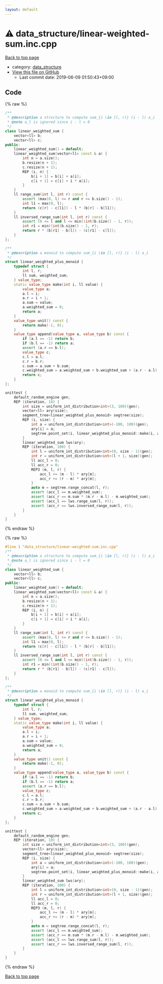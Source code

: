 ```yaml
---
layout: default
---
```


<!-- mathjax config similar to math.stackexchange -->
<script type="text/javascript" async
  src="https://cdnjs.cloudflare.com/ajax/libs/mathjax/2.7.5/MathJax.js?config=TeX-MML-AM_CHTML">
</script>
<script type="text/x-mathjax-config">
  MathJax.Hub.Config({
    TeX: { equationNumbers: { autoNumber: "AMS" }},
    tex2jax: {
      inlineMath: [ ['$','$'] ],
      processEscapes: true
    },
    "HTML-CSS": { matchFontHeight: false },
    displayAlign: "left",
    displayIndent: "2em"
  });
</script>

<script type="text/javascript" src="https://cdnjs.cloudflare.com/ajax/libs/jquery/3.4.1/jquery.min.js"></script>
<script src="https://cdn.jsdelivr.net/npm/jquery-balloon-js@1.1.2/jquery.balloon.min.js" integrity="sha256-ZEYs9VrgAeNuPvs15E39OsyOJaIkXEEt10fzxJ20+2I=" crossorigin="anonymous"></script>
<script type="text/javascript" src="../../assets/js/copy-button.js"></script>
<link rel="stylesheet" href="../../assets/css/copy-button.css" />


# :warning: data_structure/linear-weighted-sum.inc.cpp

<a href="../../index.html">Back to top page</a>

* category: <a href="../../index.html#c8f6850ec2ec3fb32f203c1f4e3c2fd2">data_structure</a>
* <a href="{{ site.github.repository_url }}/blob/master/data_structure/linear-weighted-sum.inc.cpp">View this file on GitHub</a>
    - Last commit date: 2019-06-09 01:50:43+09:00




## Code

<a id="unbundled"></a>
{% raw %}
```cpp
/**
 * @description a structure to compute sum_{i \in [l, r)} (i - l) a_i
 * @note a_l is ignored since i - l = 0
 */
class linear_weighted_sum {
    vector<ll> b;
    vector<ll> c;
public:
    linear_weighted_sum() = default;
    linear_weighted_sum(vector<ll> const & a) {
        int n = a.size();
        b.resize(n + 1);
        c.resize(n + 1);
        REP (i, n) {
            b[i + 1] = b[i] + a[i];
            c[i + 1] = c[i] + i * a[i];
        }
    }
    ll range_sum(int l, int r) const {
        assert (max(0, l) <= r and r <= b.size() - 1);
        int l1 = max(0, l);
        return (c[r] - c[l1]) - l * (b[r] - b[l1]);
    }
    ll inversed_range_sum(int l, int r) const {
        assert (0 <= l and l <= min((int)b.size() - 1, r));
        int r1 = min((int)b.size() - 1, r);
        return r * (b[r1] - b[l]) - (c[r1] - c[l]);
    }
};

/**
 * @description a monoid to compute sum_{i \in [l, r)} (i - l) a_i
 */
struct linear_weighted_plus_monoid {
    typedef struct {
        int l, r;
        ll sum, weighted_sum;
    } value_type;
    static value_type make(int i, ll value) {
        value_type a;
        a.l = i;
        a.r = i + 1;
        a.sum = value;
        a.weighted_sum = 0;
        return a;
    }
    value_type unit() const {
        return make(-1, 0);
    }
    value_type append(value_type a, value_type b) const {
        if (a.l == -1) return b;
        if (b.l == -1) return a;
        assert (a.r == b.l);
        value_type c;
        c.l = a.l;
        c.r = b.r;
        c.sum = a.sum + b.sum;
        c.weighted_sum = a.weighted_sum + b.weighted_sum + (a.r - a.l) * b.sum;
        return c;
    }
};

unittest {
    default_random_engine gen;
    REP (iteration, 10) {
        int size = uniform_int_distribution<int>(3, 100)(gen);
        vector<ll> ary(size);
        segment_tree<linear_weighted_plus_monoid> segtree(size);
        REP (i, size) {
            int a = uniform_int_distribution<int>(-100, 100)(gen);
            ary[i] = a;
            segtree.point_set(i, linear_weighted_plus_monoid::make(i, a));
        }
        linear_weighted_sum lws(ary);
        REP (iteration, 100) {
            int l = uniform_int_distribution<int>(0, size - 1)(gen);
            int r = uniform_int_distribution<int>(l + 1, size)(gen);
            ll acc_l = 0;
            ll acc_r = 0;
            REP3 (m, l, r) {
                acc_l += (m - l) * ary[m];
                acc_r += (r - m) * ary[m];
            }
            auto m = segtree.range_concat(l, r);
            assert (acc_l == m.weighted_sum);
            assert (acc_r == m.sum * (m.r - m.l) - m.weighted_sum);
            assert (acc_l == lws.range_sum(l, r));
            assert (acc_r == lws.inversed_range_sum(l, r));
        }
    }
}

```
{% endraw %}

<a id="bundled"></a>
{% raw %}
```cpp
#line 1 "data_structure/linear-weighted-sum.inc.cpp"
/**
 * @description a structure to compute sum_{i \in [l, r)} (i - l) a_i
 * @note a_l is ignored since i - l = 0
 */
class linear_weighted_sum {
    vector<ll> b;
    vector<ll> c;
public:
    linear_weighted_sum() = default;
    linear_weighted_sum(vector<ll> const & a) {
        int n = a.size();
        b.resize(n + 1);
        c.resize(n + 1);
        REP (i, n) {
            b[i + 1] = b[i] + a[i];
            c[i + 1] = c[i] + i * a[i];
        }
    }
    ll range_sum(int l, int r) const {
        assert (max(0, l) <= r and r <= b.size() - 1);
        int l1 = max(0, l);
        return (c[r] - c[l1]) - l * (b[r] - b[l1]);
    }
    ll inversed_range_sum(int l, int r) const {
        assert (0 <= l and l <= min((int)b.size() - 1, r));
        int r1 = min((int)b.size() - 1, r);
        return r * (b[r1] - b[l]) - (c[r1] - c[l]);
    }
};

/**
 * @description a monoid to compute sum_{i \in [l, r)} (i - l) a_i
 */
struct linear_weighted_plus_monoid {
    typedef struct {
        int l, r;
        ll sum, weighted_sum;
    } value_type;
    static value_type make(int i, ll value) {
        value_type a;
        a.l = i;
        a.r = i + 1;
        a.sum = value;
        a.weighted_sum = 0;
        return a;
    }
    value_type unit() const {
        return make(-1, 0);
    }
    value_type append(value_type a, value_type b) const {
        if (a.l == -1) return b;
        if (b.l == -1) return a;
        assert (a.r == b.l);
        value_type c;
        c.l = a.l;
        c.r = b.r;
        c.sum = a.sum + b.sum;
        c.weighted_sum = a.weighted_sum + b.weighted_sum + (a.r - a.l) * b.sum;
        return c;
    }
};

unittest {
    default_random_engine gen;
    REP (iteration, 10) {
        int size = uniform_int_distribution<int>(3, 100)(gen);
        vector<ll> ary(size);
        segment_tree<linear_weighted_plus_monoid> segtree(size);
        REP (i, size) {
            int a = uniform_int_distribution<int>(-100, 100)(gen);
            ary[i] = a;
            segtree.point_set(i, linear_weighted_plus_monoid::make(i, a));
        }
        linear_weighted_sum lws(ary);
        REP (iteration, 100) {
            int l = uniform_int_distribution<int>(0, size - 1)(gen);
            int r = uniform_int_distribution<int>(l + 1, size)(gen);
            ll acc_l = 0;
            ll acc_r = 0;
            REP3 (m, l, r) {
                acc_l += (m - l) * ary[m];
                acc_r += (r - m) * ary[m];
            }
            auto m = segtree.range_concat(l, r);
            assert (acc_l == m.weighted_sum);
            assert (acc_r == m.sum * (m.r - m.l) - m.weighted_sum);
            assert (acc_l == lws.range_sum(l, r));
            assert (acc_r == lws.inversed_range_sum(l, r));
        }
    }
}

```
{% endraw %}

<a href="../../index.html">Back to top page</a>


